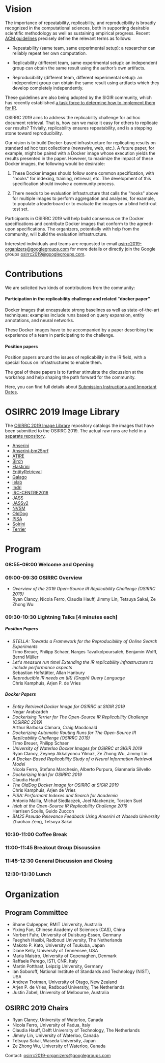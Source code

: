# Vision

The importance of repeatability, replicability, and reproducibility is broadly recognized in the computational sciences, both in supporting desirable scientific methodology as well as sustaining empirical progress. Recent [ACM guidelines](https://www.acm.org/publications/policies/artifact-review-badging) precisely define the relevant terms as follows:

- Repeatability (same team, same experimental setup): a researcher can reliably repeat her own computation.

- Replicability (different team, same experimental setup): an independent group can obtain the same result using the author’s own artifacts.

- Reproducibility (different team, different experimental setup): an independent group can obtain the same result using artifacts which they develop completely independently.

These guidelines are also being adopted by the SIGIR community, which has recently established [a task force to determine how to implement them for IR](http://sigir.org/wp-content/uploads/2018/07/p004.pdf).

OSIRRC 2019 aims to address the replicability challenge for ad hoc document retrieval. That is, how can we make it easy for others to replicate our results? Trivially, replicability ensures repeatability, and is a stepping stone toward reproducibility.

Our vision is to build Docker-based infrastructure for replicating results on standard ad hoc test collections (newswire, web, etc.). A future paper, for example, might be paired with a Docker image whose execution yields the results presented in the paper. However, to maximize the impact of these Docker images, the following would be desirable:

1. These Docker images should follow some common specification, with "hooks" for indexing, training, retrieval, etc. The development of this specification should involve a community process.

2. There needs to be evaluation infrastructure that calls the "hooks" above for multiple images to perform aggregation and analyses, for example, to populate a leaderboard or to evaluate the images on a blind held-out test set.

Participants in OSIRRC 2019 will help build consensus on the Docker specifications and contribute Docker images that conform to the agreed-upon specifications. The organizers, potentially with help from the community, will build the evaluation infrastructure.

Interested individuals and teams are requested to email osirrc2019-organizers@googlegroups.com for more details or directly join the Google groups osirrc2019@googlegroups.com.


# Contributions

We are solicited two kinds of contributions from the community:

#### Participation in the replicability challenge and related "docker paper"

  Docker images that encapsulate strong baselines as well as state-of-the-art techniques: examples include runs based on query expansion, entity annotations, and neural networks. 
  
 These Docker images have to be accompanied by a paper describing the experience of a team in participating to the challenge.
  
#### Position papers

  Position papers around the issues of replicability in the IR field, with a special focus on infrastructures to enable them.
  
  The goal of these papers is to further stimulate the discussion at the workshop and help shaping the path forward for the community.


Here, you can find full details about [Submission Instructions and Important Dates](https://osirrc.github.io/osirrc2019/cfp.html).


# OSIRRC 2019 Image Library

The [OSIRRC 2019 Image Library](https://github.com/osirrc/osirrc2019-library/) repository catalogs the images that have been submitted to the OSIRRC 2019.
The actual raw runs are held in a [separate repository](https://github.com/osirrc/osirrc2019-runs).


+ [Anserini](https://github.com/osirrc/osirrc2019-library/#Anserini)
+ [Anserini-bm25prf](https://github.com/osirrc/osirrc2019-library/#Anserini-bm25prf)
+ [ATIRE](https://github.com/osirrc/osirrc2019-library/#ATIRE)
+ [Birch](https://github.com/osirrc/osirrc2019-library/#Birch)
+ [Elastirini](https://github.com/osirrc/osirrc2019-library/#Elastirini)
+ [EntityRetrieval](https://github.com/osirrc/osirrc2019-library/#EntityRetrieval)
+ [Galago](https://github.com/osirrc/osirrc2019-library/#Galago)
+ [ielab](https://github.com/osirrc/osirrc2019-library/#ielab)
+ [Indri](https://github.com/osirrc/osirrc2019-library/#Indri)
+ [IRC-CENTRE2019](https://github.com/osirrc/osirrc2019-library/#IRC-CENTRE2019)
+ [JASS](https://github.com/osirrc/osirrc2019-library/#JASS)
+ [JASSv2](https://github.com/osirrc/osirrc2019-library/#JASSv2)
+ [NVSM](https://github.com/osirrc/osirrc2019-library/#NVSM)
+ [OldDog](https://github.com/osirrc/osirrc2019-library/#OldDog)
+ [PISA](https://github.com/osirrc/osirrc2019-library/#PISA)
+ [Solrini](https://github.com/osirrc/osirrc2019-library/#Solrini)
+ [Terrier](https://github.com/osirrc/osirrc2019-library/#Terrier)


# Program

### 08:55-09:00 Welcome and Opening

### 09:00-09:30 OSIRRC Overview

- *Overview of the 2019 Open-Source IR Replicability Challenge (OSIRRC 2019)*  
  Ryan Clancy, Nicola Ferro, Claudia Hauff, Jimmy Lin, Tetsuya Sakai, Ze Zhong Wu


### 09:30-10:30 Lightning Talks [4 minutes each]


##### Position Papers

- *STELLA: Towards a Framework for the Reproducibility of Online Search Experiments*  
  Timo Breuer, Philipp Schaer, Narges Tavalkolpoursaleh, Benjamin Wolff, Bernd M&uuml;ller
- *Let's measure run time! Extending the IR replicability infrastructure to include performance aspects*  
  Sebastian Hofst&auml;tter, Allan Hanbury
- *Reproducible IR needs an (IR) (Graph) Query Language*  
  Chris Kamphuis, Arjen P. de Vries

##### Docker Papers

- *Entity Retrieval Docker Image for OSIRRC at SIGIR 2019*  
  Negar Arabzadeh
- *Dockerising Terrier for The Open-Source IR Replicability Challenge (OSIRRC 2019)*  
  Arthur Barbosa C&acirc;mara, Craig Macdonald
- *Dockerizing Automatic Routing Runs for The Open-Source IR Replicability Challenge (OSIRRC 2019)*  
  Timo Breuer, Philipp Schaer
- *University of Waterloo Docker Images for OSIRRC at SIGIR 2019*  
  Ryan Clancy, Zeynep Akkalyoncu Yilmaz, Ze Zhong Wu, Jimmy Lin
- *A Docker-Based Replicability Study of a Neural Information Retrieval Model*  
  Nicola Ferro, Stefano Marchesin, Alberto Purpura,  Gianmaria Silvello
- *Dockerizing Indri for OSIRRC 2019*  
  Claudia Hauff
- *The OldDog Docker Image for OSIRRC at SIGIR 2019*  
  Chris Kamphuis, Arjen de Vries
- *PISA: Performant Indexes and Search for Academia*  
  Antonio Mallia, Micha&lstrok; Siedlaczek, Joel Mackenzie, Torsten Suel
- *ielab at the Open-Source IR Replicability Challenge 2019*  
  Harrisen Scells, Guido Zuccon
- *BM25 Pseudo Relevance Feedback Using Anserini at Waseda University*  
  Zhaohao Zeng, Tetsuya Sakai
  

### 10:30-11:00 Coffee Break

### 11:00-11:45 Breakout Group Discussion

### 11:45-12:30 General Discussion and Closing

### 12:30-13:30 Lunch




# Organization

## Program Committee

- Shane Culpepper, RMIT University, Australia
- Yixing Fan, Chinese Academy of Sciences (CAS), China
- Norbert Fuhr, University of Duisburg-Essen, Germany
- Faegheh Hasibi, Radboud University, The Netherlands
- Makoto P. Kato, University of Tsukuba, Japan
- Diane Kelly, University of Tennensee, USA
- Maria Maistro, University of Copenaghen, Denmark
- Raffaele Perego, ISTI, CNR, Italy
- Martin Potthast, Leipzig University, Germany
- Ian Soboroff, National Institute of Standards and Technology (NIST), USA
- Andrew Trotman, University of Otago, New Zealand
- Arjen P. de Vries, Radboud University, The Netherlands
- Justin Zobel, University of Melbourne, Australia



## OSIRRC 2019 Chairs

- Ryan Clancy, University of Waterloo, Canada
- Nicola Ferro, University of Padua, Italy
- Claudia Hauff, Delft University of Technology, The Netherlands
- Jimmy Lin, University of Waterloo, Canada
- Tetsuya Sakai, Waseda University, Japan
- Ze Zhong Wu, University of Waterloo, Canada

Contact: osirrc2019-organizers@googlegroups.com 




